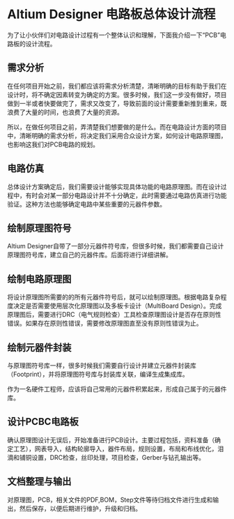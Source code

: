 # Altium Designer 电路板总体设计流程

为了让小伙伴们对电路设计过程有一个整体认识和理解，下面我介绍一下“PCB”电路板的设计流程。

## 需求分析

在任何项目开始之前，我们都应该将需求分析清楚，清晰明确的目标有助于我们在设计时，将不确定因素转变为确定的方案。很多时候，我们这一步没有做好，项目做到一半或者快要做完了，需求又改变了，导致前面的设计需要重新推到重来，既浪费了大量的时间，也浪费了大量的资源。

所以，在做任何项目之前，弄清楚我们想要做的是什么。而在电路设计方面的项目中，清晰明确的需求分析，将决定我们采用合众设计方案，如何设计电路原理图，也影响这我们对PCB电路的规划。

## 电路仿真

总体设计方案确定后，我们需要设计能够实现具体功能的电路原理图。而在设计过程中，有时会对某一部分电路设计并不十分确定，此时需要通过电路仿真进行功能验证。这种方法也能够确定电路中某些重要的元器件参数。

## 绘制原理图符号

Altium
Designer自带了一部分元器件符号库，但很多时候，我们都需要自己设计原理图符号库，建立自己的元器件库。后面将进行详细讲解。

## 绘制电路原理图

将设计原理图所需要的的所有元器件符号后，就可以绘制原理图。根据电路复杂程度决定是否需要使用层次化原理图以及多板卡设计（MultiBoard
Design）。完成原理图后，需要进行DRC（电气规则检查）工具检查原理图设计是否存在原则性错误。如果存在原则性错误，需要修改原理图直至没有原则性错误为止。

## 绘制元器件封装

与原理图符号库一样，很多时候我们需要自行设计并建立元器件封装库（Footprint），并将原理图符号库与封装库关联，编译生成集成库。

作为一名硬件工程师，应该将自己常用的元器件积累起来，形成自己属于的元器件库。

## 设计PCBC电路板

确认原理图设计无误后，开始准备进行PCB设计。主要过程包括，资料准备（确定工艺），网表导入，结构轮廓导入，器件布局，规则设置，布局和布线优化，泪滴和铺铜设置，DRC检查，丝印处理，项目检查，Gerber与钻孔输出等。

## 文档整理与输出

对原理图，PCB，相关文件的PDF,BOM，Step文件等待归档文件进行生成和输出，然后保存，以便后期进行维护，升级和归档。
